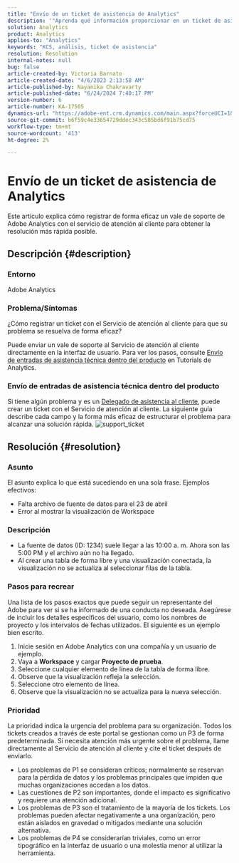 ```yaml
---
title: "Envío de un ticket de asistencia de Analytics"
description: '"Aprenda qué información proporcionar en un ticket de asistencia de Analytics para una resolución eficaz".'
solution: Analytics
product: Analytics
applies-to: "Analytics"
keywords: "KCS, análisis, ticket de asistencia"
resolution: Resolution
internal-notes: null
bug: false
article-created-by: Victoria Barnato
article-created-date: "4/6/2023 2:13:58 AM"
article-published-by: Nayanika Chakravarty
article-published-date: "6/24/2024 7:40:17 PM"
version-number: 6
article-number: KA-17505
dynamics-url: "https://adobe-ent.crm.dynamics.com/main.aspx?forceUCI=1&pagetype=entityrecord&etn=knowledgearticle&id=648fd6aa-20d4-ed11-a7c7-6045bd006295"
source-git-commit: b6f59c4e33654729ddec343c505bd6f91b75cd75
workflow-type: tm+mt
source-wordcount: '413'
ht-degree: 2%

---
```


# Envío de un ticket de asistencia de Analytics


Este artículo explica cómo registrar de forma eficaz un vale de soporte de Adobe Analytics con el servicio de atención al cliente para obtener la resolución más rápida posible.

## Descripción {#description}


### Entorno

Adobe Analytics

### Problema/Síntomas

¿Cómo registrar un ticket con el Servicio de atención al cliente para que su problema se resuelva de forma eficaz?

Puede enviar un vale de soporte al Servicio de atención al cliente directamente en la interfaz de usuario. Para ver los pasos, consulte [Envío de entradas de asistencia técnica dentro del producto](https://experienceleague.adobe.com/docs/analytics-learn/tutorials/intro-to-analytics/getting-help/in-product-support-ticket-submission.html) en Tutorials de Analytics.

### Envío de entradas de asistencia técnica dentro del producto

Si tiene algún problema y es un [Delegado de asistencia al cliente](https://helpx.adobe.com/experience-cloud/supported-users.html), puede crear un ticket con el Servicio de atención al cliente. La siguiente guía describe cada campo y la forma más eficaz de estructurar el problema para alcanzar una solución rápida.
![support_ticket](https://helpx.adobe.com/content/dam/help/en/analytics/kb/submitting-an-analytics-support-ticket/jcr:content/main-pars/image/support_ticket.png "support_ticket")

## Resolución {#resolution}


### Asunto

El asunto explica lo que está sucediendo en una sola frase. Ejemplos efectivos:

- Falta archivo de fuente de datos para el 23 de abril
- Error al mostrar la visualización de Workspace


### Descripción

- La fuente de datos (ID: 1234) suele llegar a las 10:00 a. m. Ahora son las 5:00 PM y el archivo aún no ha llegado.
- Al crear una tabla de forma libre y una visualización conectada, la visualización no se actualiza al seleccionar filas de la tabla.


### Pasos para recrear

Una lista de los pasos exactos que puede seguir un representante del Adobe para ver si se ha informado de una conducta no deseada. Asegúrese de incluir los detalles específicos del usuario, como los nombres de proyecto y los intervalos de fechas utilizados. El siguiente es un ejemplo bien escrito.

1. Inicie sesión en Adobe Analytics con una compañía y un usuario de ejemplo.
2. Vaya a <b>Workspace</b> y cargar <b>Proyecto de prueba</b>.
3. Seleccione cualquier elemento de línea de la tabla de forma libre.
4. Observe que la visualización refleja la selección.
5. Seleccione otro elemento de línea.
6. Observe que la visualización no se actualiza para la nueva selección.


### Prioridad

La prioridad indica la urgencia del problema para su organización. Todos los tickets creados a través de este portal se gestionan como un P3 de forma predeterminada. Si necesita atención más urgente sobre el problema, llame directamente al Servicio de atención al cliente y cite el ticket después de enviarlo.

- Los problemas de P1 se consideran críticos; normalmente se reservan para la pérdida de datos y los problemas principales que impiden que muchas organizaciones accedan a los datos.
- Las cuestiones de P2 son importantes, donde el impacto es significativo y requiere una atención adicional.
- Los problemas de P3 son el tratamiento de la mayoría de los tickets. Los problemas pueden afectar negativamente a una organización, pero están aislados en gravedad o mitigados mediante una solución alternativa.
- Los problemas de P4 se considerarían triviales, como un error tipográfico en la interfaz de usuario o una molestia menor al utilizar la herramienta.

<br> 